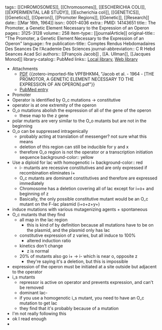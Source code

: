 tags:: [[CHROMOSOMES]], [[Chromosomes]], [[ESCHERICHIA COLI]], [[EXPERIMENTAL LAB STUDY]], [[Escherichia coli]], [[GENETICS]], [[Genetics]], [[Operon]], [[Promoter Regions]], [[Genetic]], [[Research]]
date:: [[Mar 16th, 1964]]
issn:: 0001-4036
extra:: PMID: 14143651
title:: The Promoter, a Genetic Element Necessary to the Expression of an Operon
pages:: 3125-3128
volume:: 258
item-type:: [[journalArticle]]
original-title:: "The Promoter, a Genetic Element Necessary to the Expression of an Operon"
language:: fre
publication-title:: Comptes Rendus Hebdomadaires Des Seances De l'Academie Des Sciences
journal-abbreviation:: C R Hebd Seances Acad Sci
authors:: [[François Jacob]] , [[A. Ullman]], [[Jacques Monod]] 
library-catalog:: PubMed
links:: [Local library](zotero://select/library/items/KG7Q8PQZ), [Web library](https://www.zotero.org/users/6106196/items/KG7Q8PQZ)

- Attachments
	- [PDF](zotero://select/library/items/VPFBHKM4) {{zotero-imported-file VPFBHKM4, "Jacob et al. - 1964 - [THE PROMOTOR, A GENETIC ELEMENT NECESSARY TO THE EXPRESSION OF AN OPERON].pdf"}}
	- [PubMed entry](http://www.ncbi.nlm.nih.gov/pubmed/14143651)
- Promoter
- Operator is identified by O_c mutations -> constitutive
- operator is at one extremity of the operon
- O_o mutations abolish the expression of all of the gene of the operon
	- these map to the z gene
- polar mutants are very similar to the O_o mutants but are not in the beginning
- O_o can be suppressed intragenically
	- probably acting at translation of messenger? not sure what this means
	- deletion of this region can still be inducible for y and x
	- therefore O_o region is not the operator or a transcription initiation sequence
	  background-color:: yellow
- Use a diploid for lac with homogenotic i+
  background-color:: red
	- i- mutants are recessive constitutives and are only expressed if recombination eliminates i+
	- O_c mutants are dominant constitutives and therefore are expressed immediately
	- Chromosome has a deletion covering all of lac except for i+o+ and beginning of z
	- Basically, the only possible constitutive mutant would be an O_c mutant on the F-lac plasmid (i+o+z+y+)
- induce mutations with various mutagenizing agents + spontaneous
- O_c mutants that they find
	- all map in the lac region
		- this is kind of by definition because all mutations have to be on the plasmid, and the plasmid only has lac
	- constitutive expression of z varies, but all induce to 100%
		- altered induction ratio
	- kinetics don't change
		- z is normal
	- 20% of mutants also go i+ -> i- which is near o, opposite z
		- they're saying it's a deletion, but this is impossible
- expression of the operon must be initiated at a site outside but adjacent to the operator
- i_s mutants
	- repressor is active on operator and prevents expression, and can't be removed
	- dominant lac-
	- if you use a homogenotic i_s mutant, you need to have an O_c mutation to get lac
	- they find that it's probably because of a mutation
- I'm not really following this
- ok I read enough
-
